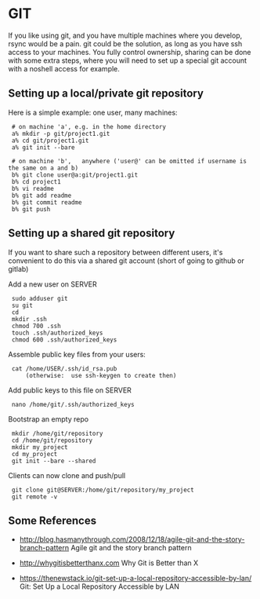 # GIT



If you like using git, and you have multiple machines where you
develop, rsync would be a pain. git could be the solution, as long as
you have ssh access to your machines. You fully control ownership,
sharing can be done with some extra steps, where you will need to set
up a special git account with a noshell access for example.

## Setting up a local/private git repository

Here is a simple example: one user, many machines:


     # on machine 'a', e.g. in the home directory
     a% mkdir -p git/project1.git
     a% cd git/project1.git
     a% git init --bare

     # on machine 'b',   anywhere ('user@' can be omitted if username is the same on a and b)
     b% git clone user@a:git/project1.git
     b% cd project1
     b% vi readme
     b% git add readme
     b% git commit readme
     b% git push


## Setting up a shared git repository

If you want to share such a repository between different users, it's
convenient to do this via a shared git account (short of going
to github or gitlab)
          

Add a new user on SERVER

     sudo adduser git
     su git
     cd
     mkdir .ssh
     chmod 700 .ssh
     touch .ssh/authorized_keys
     chmod 600 .ssh/authorized_keys


Assemble public key files from your users:

     cat /home/USER/.ssh/id_rsa.pub
         (otherwise:  use ssh-keygen to create then)

Add public keys to this file on SERVER

     nano /home/git/.ssh/authorized_keys

Bootstrap an empty repo

     mkdir /home/git/repository
     cd /home/git/repository
     mkdir my_project
     cd my_project
     git init --bare --shared

Clients can now clone and push/pull

     git clone git@SERVER:/home/git/repository/my_project
     git remote -v


## Some References

* http://blog.hasmanythrough.com/2008/12/18/agile-git-and-the-story-branch-pattern
	Agile git and the story branch pattern
* http://whygitisbetterthanx.com
	Why Git is Better than X

* https://thenewstack.io/git-set-up-a-local-repository-accessible-by-lan/
  Git: Set Up a Local Repository Accessible by LAN 
